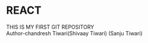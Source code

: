 # REACT
THIS IS MY FIRST GIT REPOSITORY
<br>
Author-chandresh Tiwari(Shivaay Tiwari)
(Sanju Tiwari)

